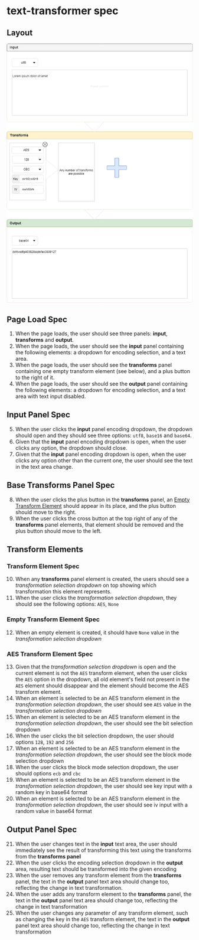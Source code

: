 # text-transformer spec

## Layout

![text-transformer-layout](layouts/transformer_2.png)

## Page Load Spec

1. When the page loads, the user should see three panels: __input__, __transforms__ and __output__.
2. When the page loads, the user should see the __input__ panel containing the following elements: a dropdown for encoding selection, and a text area.
3. When the page loads, the user should see the __transforms__ panel containing one empty transform element (see below), and a plus button to the right of it.
4. When the page loads, the user should see the __output__ panel containing the following elements: a dropdown for encoding selection, and a text area with text input disabled.

## Input Panel Spec

5. When the user clicks the __input__ panel encoding dropdown, the dropdown should open and they should see three options: `utf8`, `base16` and `base64`.
6. Given that the __input__ panel encoding dropdown is open, when the user clicks any option, the dropdown should close.
7. Given that the __input__ panel encoding dropdown is open, when the user clicks any option other than the current one, the user should see the text in the text area change.

## Base Transforms Panel Spec

8. When the user clicks the plus button in the __transforms__ panel, an [Empty Transform Element](#empty-transform-element-spec) should appear in its place, and the plus button should move to the right.
9. When the user clicks the cross button at the top right of any of the __transforms__ panel elements, that element should be removed and the plus button should move to the left.

## Transform Elements

### Transform Element Spec

10. When any __transforms__ panel element is created, the users should see a _transformation selection dropdown_ on top showing which transformation this element represents.
11. When the user clicks the _transformation selection dropdown_, they should see the following options: `AES`, `None`

### Empty Transform Element Spec

12. When an empty element is created, it should have `None` value in the _transformation selection dropdown_

### AES Transform Element Spec

13. Given that the _transformation selection dropdown_ is open and the current element is not the `AES` transform element, when the user clicks the `AES` option in the dropdown, all old element's field not present in the `AES` element should disappear and the element should become the AES transform element.
14. When an element is selected to be an AES transform element in the _transformation selection dropdown_, the user should see `AES` value in the _transformation selection dropdown_
15. When an element is selected to be an AES transform element in the _transformation selection dropdown_, the user should see the bit selection dropdown
16. When the user clicks the bit selection dropdown, the user should options `128`, `192` and `256`
17. When an element is selected to be an AES transform element in the _transformation selection dropdown_, the user should see the block mode selection dropdown
18. When the user clicks the block mode selection dropdown, the user should options `ecb` and `cbc`
19. When an element is selected to be an AES transform element in the _transformation selection dropdown_, the user should see key input with a random key in base64 format
20. When an element is selected to be an AES transform element in the _transformation selection dropdown_, the user should see iv input with a random value in base64 format

## Output Panel Spec

21. When the user changes text in the __input__ text area, the user should immediately see the result of transforming this text using the transforms from the __transforms panel__
22. When the user clicks the encoding selection dropdown in the __output__ area, resulting text should be transformed into the given encoding
23. When the user removes any transform element from the __transforms__ panel, the text in the __output__ panel text area should change too, reflecting the change in text transformation.
24. When the user adds any transform element to the __transforms__ panel, the text in the __output__ panel text area should change too, reflecting the change in text transformation
25. When the user changes any parameter of any transform element, such as changing the key in the `AES` transform element, the text in the __output__ panel text area should change too, reflecting the change in text transformation